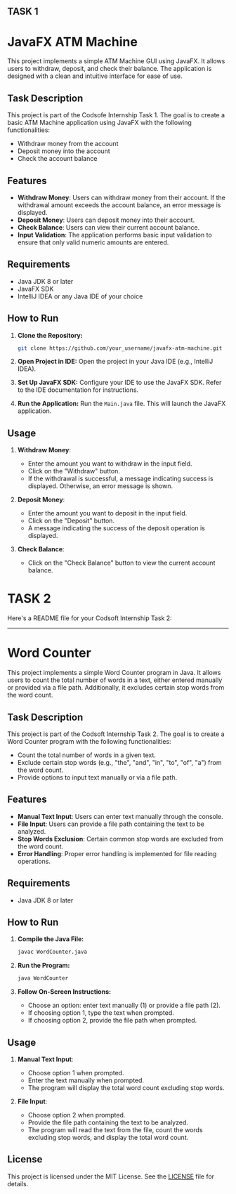 ## TASK 1 
# JavaFX ATM Machine

This project implements a simple ATM Machine GUI using JavaFX. It allows users to withdraw, deposit, and check their balance. The application is designed with a clean and intuitive interface for ease of use.

## Task Description

This project is part of the Codsofe Internship Task 1. The goal is to create a basic ATM Machine application using JavaFX with the following functionalities:

- Withdraw money from the account
- Deposit money into the account
- Check the account balance

## Features

- **Withdraw Money**: Users can withdraw money from their account. If the withdrawal amount exceeds the account balance, an error message is displayed.
- **Deposit Money**: Users can deposit money into their account.
- **Check Balance**: Users can view their current account balance.
- **Input Validation**: The application performs basic input validation to ensure that only valid numeric amounts are entered.

## Requirements

- Java JDK 8 or later
- JavaFX SDK
- IntelliJ IDEA or any Java IDE of your choice

## How to Run

1. **Clone the Repository:**
   ```bash
   git clone https://github.com/your_username/javafx-atm-machine.git
   ```

2. **Open Project in IDE:**
   Open the project in your Java IDE (e.g., IntelliJ IDEA).

3. **Set Up JavaFX SDK:**
   Configure your IDE to use the JavaFX SDK. Refer to the IDE documentation for instructions.

4. **Run the Application:**
   Run the `Main.java` file. This will launch the JavaFX application.

## Usage

1. **Withdraw Money**:
   - Enter the amount you want to withdraw in the input field.
   - Click on the "Withdraw" button.
   - If the withdrawal is successful, a message indicating success is displayed. Otherwise, an error message is shown.

2. **Deposit Money**:
   - Enter the amount you want to deposit in the input field.
   - Click on the "Deposit" button.
   - A message indicating the success of the deposit operation is displayed.

3. **Check Balance**:
   - Click on the "Check Balance" button to view the current account balance.

# TASK 2
Here's a README file for your Codsoft Internship Task 2:

---

# Word Counter

This project implements a simple Word Counter program in Java. It allows users to count the total number of words in a text, either entered manually or provided via a file path. Additionally, it excludes certain stop words from the word count.

## Task Description

This project is part of the Codsoft Internship Task 2. The goal is to create a Word Counter program with the following functionalities:

- Count the total number of words in a given text.
- Exclude certain stop words (e.g., "the", "and", "in", "to", "of", "a") from the word count.
- Provide options to input text manually or via a file path.

## Features

- **Manual Text Input**: Users can enter text manually through the console.
- **File Input**: Users can provide a file path containing the text to be analyzed.
- **Stop Words Exclusion**: Certain common stop words are excluded from the word count.
- **Error Handling**: Proper error handling is implemented for file reading operations.

## Requirements

- Java JDK 8 or later

## How to Run

1. **Compile the Java File:**
   ```bash
   javac WordCounter.java
   ```

2. **Run the Program:**
   ```bash
   java WordCounter
   ```

3. **Follow On-Screen Instructions:**
   - Choose an option: enter text manually (1) or provide a file path (2).
   - If choosing option 1, type the text when prompted.
   - If choosing option 2, provide the file path when prompted.

## Usage

1. **Manual Text Input**:
   - Choose option 1 when prompted.
   - Enter the text manually when prompted.
   - The program will display the total word count excluding stop words.

2. **File Input**:
   - Choose option 2 when prompted.
   - Provide the file path containing the text to be analyzed.
   - The program will read the text from the file, count the words excluding stop words, and display the total word count.

## License

This project is licensed under the MIT License. See the [LICENSE](LICENSE) file for details.
